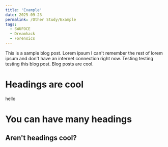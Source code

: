 ```yaml
---
title: 'Example'
date: 2025-09-23
permalink: /Other Study/Example
tags:
  - SWUFOCE
  - Dreamhack
  - Forensics
---
```


This is a sample blog post. Lorem ipsum I can't remember the rest of lorem ipsum and don't have an internet connection right now. Testing testing testing this blog post. Blog posts are cool.

Headings are cool
======
hello

You can have many headings
======

Aren't headings cool?
------
